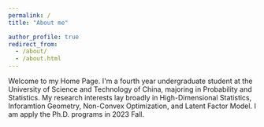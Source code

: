 ```yaml
---
permalink: /
title: "About me"

author_profile: true
redirect_from: 
  - /about/
  - /about.html
---
```


Welcome to my Home Page. I'm a fourth year undergraduate student at the University of Science and Technology of China, majoring in Probability and Statistics.  My research interests lay broadly in High-Dimensional Statistics, Inforamtion Geometry, Non-Convex Optimization, and Latent Factor Model. I am apply the Ph.D. programs in 2023 Fall.


